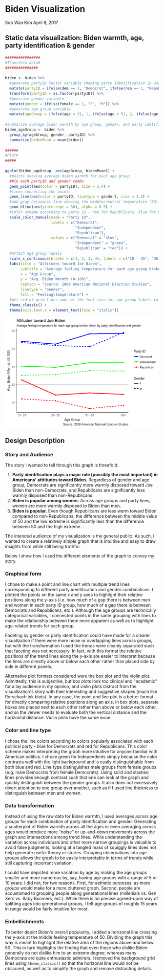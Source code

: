 Biden Visualization
================
Soo Wan Kim
April 8, 2017

Static data visualization: Biden warmth, age, party identification & gender
---------------------------------------------------------------------------

``` r
################
#Transform data#
###############

biden <- biden %>%
  #generate partyID factor variable showing party identification in words
  mutate(partyID = ifelse(dem == 1, "Democrat", ifelse(rep == 1, "Republican", "Independent"))) %>%
  transform(partyID = as.factor(partyID)) %>%
  #generate gender variable
  mutate(gender = ifelse(female == 1, "F", "M")) %>%
  #generate age group variable
  mutate(ageGroup = ifelse(age < 31, 1, ifelse(age < 51, 2, ifelse(age < 66, 3, 4))))

#summarize average biden warmth by age group, gender, and party idetification
biden_ageGroup <- biden %>%
  group_by(ageGroup, gender, partyID) %>%
  summarize(bidenMean = mean(biden))

######
#Plot#
#####

ggplot(biden_ageGroup, aes(ageGroup, bidenMean)) + 
  #points showing average biden warmth for each age group
  ##in each partyID and gender combo
  geom_point(aes(color = partyID), size = 1.4) + 
  #lines connecting the points
  geom_line(aes(color = partyID, linetype = gender), size = 1.3) + 
  #add gray horizonal line showing the middle/neutral temperature (50)
  geom_hline(aes(yintercept = 50), alpha = 0.5) + 
  #color scheme according to party ID - red for Republicans, blue for Democrats
  scale_color_manual(name = "Party ID",
                     labels = c("Democrat",
                                "Independent",
                                "Republican"),
                     values = c("Democrat" = "blue",
                                "Independent" = "green",
                                "Republican" = "red")) + 
  #attach age group labels
  scale_x_continuous(breaks = c(1, 2, 3, 4), labels = c("18 - 35", "36 - 50", "51 - 65", "65+")) + 
  labs(title = "Attitudes toward Joe Biden", 
       subtitle = "Average feeling temperature for each age group broken down by party identification and gender",
       x = "Age Group",
       y = "Avg. Biden Warmth (0-100)",
       caption = "Source: 2008 American National Election Studies",
       linetype = "Gender",
       fill = "Feeling\temperature") + 
  #get rid of grid lines and set the font face for age group labels to italic
  theme_classic() + 
  theme(axis.text.x = element_text(face = "italic"))
```

![](biden_viz_files/figure-markdown_github/plot-1.png)

Design Description
------------------

### Story and Audience

The story I wanted to tell through this graph is threefold:

1.  **Party identification plays a major role (possibly the most important) in Americans' atttitudes toward Biden.** Regardless of gender and age group, Democrats are significantly more warmly disposed toward Joe Biden than non-Democrats, and Republicans are significantly less warmly disposed than non-Republicans.
2.  **Biden is popular among women.** Across age groups and party lines, women are more warmly disposed to Biden than men.
3.  **Biden is popular.** Even though Republicans are less warm toward Biden compared to non-Republicans, the difference between the middle value of 50 and the low extreme is significantly less than the difference between 50 and the high extreme. .

The intended audience of my visualization is the general public. As such, I wanted to create a relatively simple graph that is intuitive and easy to draw insights from while still being truthful.

Below I show how I used the different elements of the graph to convey my story.

### Graphical form

I chose to make a point and line chart with multiple trend lines corresponding to different party identification and gender combinations. I plotted the points on the same x and y axes to highlight their relative positions along the y-axis (i.e. how much of a gap there is between men and women in each party ID group, how much of a gap there is between Democrats and Republicans, etc.). Although the age groups are technically categorical variables, I connected points in the same grouping with lines to make the relationship between them more apparent as well as to highlight age-related trends for each group.

Faceting by gender or party identification could have made for a clearer visualization if there were more noise or overlapping lines across groups, but with the transformation I used the trends were cleanly separated such that faceting was not necessary. In fact, with this format the relative positions of the trend lines along the y-axis are easier to interpret because the lines are directly above or below each other rather than placed side by side in different panels.

Alternative plot formats considered were the box plot and the violin plot. Admittedly, this is subjective, but box plots look too clinical and "academic" for a lay audience in my opinion, and violin plots distract from the visualization's story with their interesting and suggestive shapes (much like Rorschach ink blots). In any case, the point and line plot is a better format for directly comparing relative positions along an axis. In box plots, separate boxes are placed next to each other rather than above or below each other, and so the viewer needs to evaluate both the vertical distance and the horizontal distance. Violin plots have the same issue.

### Color and line type

I chose the line colors according to colors popularly associated with each political party - blue for Democrats and red for Republicans. This color scheme makes interpreting the graph more intuitive for anyone familiar with American politics. I chose green for Independents simply because the color contrasts well with the light background and is easily distinguishable from both blue and red. Line type distinguishes male groups from female groups (e.g. male Democrats from female Democrats). Using solid and slashed lines provides enough contrast such that one can look at the graph and quickly distinguish between the gender groups. It also does not excessively divert attention to one group over another, such as if I used line thickness to distinguish between men and women.

### Data transformation

Instead of using the raw data for Biden warmth, I used averages across age groups for each combination of party identification and gender. Generating a scatterplot of Biden warmth across all the ages or even averaging across ages would produce more "noise" or up-and-down movements across the graph and intersections among trend lines. While understanding the variation across individuals and other more narrow groupings is valuable to avoid false judgments, looking at a tangled mass of squiggly lines does not help generate useful theory or stories. Grouping observations into age groups allows the graph to be easily interpretable in terms of trends while still capturing important variation.

I could have depicted more variation by age by making the age groups smaller and more numerous by, say, having age groups with a range of 5 or 10 years. I did not, for two reasons. First, for aethetic purposes, as more groups would make for a more cluttered graph. Second, people are accustomed to grouping people along generational lines (millenials vs. Gen Xers vs. Baby Boomers, ect.). While there is no precise agreed-upon way of splitting ages into generational groups, I felt age groups of roughly 15 years in range would be fairly intuitive for most.

### Embellishments

To better depict Biden's overall popularity, I added a horizonal line crossing the y-axis at the middle feeling temperature of 50. Dividing the graph this way is meant to highlight the relative area of the regions above and below 50. This in turn highlights the finding that even those who dislike Biden generally do not dislike him to an extreme degree, whereas many Democrats are quite enthusiastic admirers. I removed the background grid lines using `theme_classic()` so that the horizonal line would not be obscured, as well as to simplify the graph and remove distracting details.
